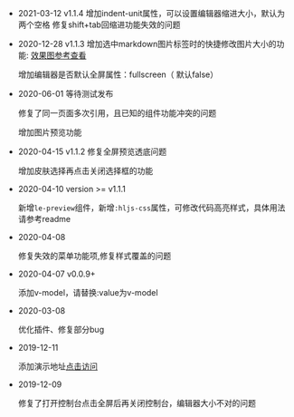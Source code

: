 - 2021-03-12 v1.1.4
  增加indent-unit属性，可以设置编辑器缩进大小，默认为两个空格
  修复shift+tab回缩进功能失效的问题

- 2020-12-28  v1.1.3
  增加选中markdown图片标签时的快捷修改图片大小的功能: [效果图参考查看](https://cdn.jsdelivr.net/gh/Chave-Z/picture@master/data/image%20(1).gif)

  增加编辑器是否默认全屏属性：fullscreen（ 默认false）

- 2020-06-01 等待测试发布

  修复了同一页面多次引用，且已知的组件功能冲突的问题

  增加图片预览功能

- 2020-04-15  v1.1.2
  修复全屏预览透底问题

  增加皮肤选择再点击关闭选择框的功能

- 2020-04-10 version >= v1.1.1

  新增`le-preview`组件，新增`:hljs-css`属性，可修改代码高亮样式，具体用法请参考readme

- 2020-04-08

  修复失效的菜单功能项,修复样式覆盖的问题

- 2020-04-07 v0.0.9+

  添加v-model，请替换:value为v-model

- 2020-03-08

  优化插件、修复部分bug

- 2019-12-11

  添加演示地址[点击访问](http://106.54.92.121/)

- 2019-12-09

  修复了打开控制台点击全屏后再关闭控制台，编辑器大小不对的问题
